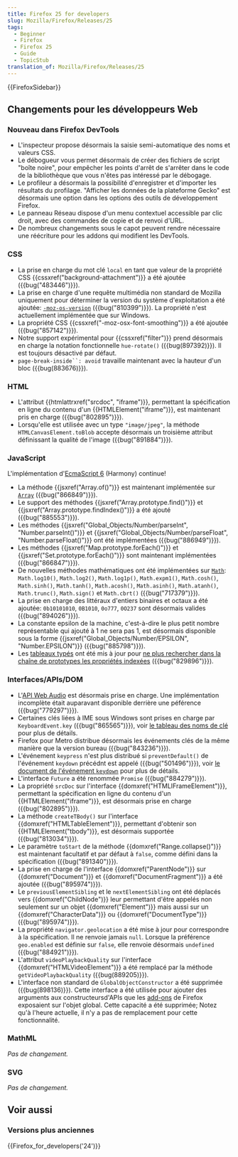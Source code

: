 ```yaml
---
title: Firefox 25 for developers
slug: Mozilla/Firefox/Releases/25
tags:
  - Beginner
  - Firefox
  - Firefox 25
  - Guide
  - TopicStub
translation_of: Mozilla/Firefox/Releases/25
---
```

{{FirefoxSidebar}}

## Changements pour les développeurs Web

### Nouveau dans Firefox DevTools

- L'inspecteur propose désormais la saisie semi-automatique des noms et valeurs CSS.
- Le débogueur vous permet désormais de créer des fichiers de script "boîte noire", pour empêcher les points d'arrêt de s'arrêter dans le code de la bibliothèque que vous n'êtes pas intéressé par le débogage.
- Le profileur a désormais la possibilité d'enregistrer et d'importer les résultats du profilage. "Afficher les données de la plateforme Gecko" est désormais une option dans les options des outils de développement Firefox.
- Le panneau Réseau dispose d'un menu contextuel accessible par clic droit, avec des commandes de copie et de renvoi d'URL.
- De nombreux changements sous le capot peuvent rendre nécessaire une réécriture pour les addons qui modifient les DevTools.

### CSS

- La prise en charge du mot clé `local` en tant que valeur de la propriété CSS {{cssxref("background-attachment")}} a été ajoutée ({{bug("483446")}}).
- La prise en charge d'une requête multimédia non standard de Mozilla uniquement pour déterminer la version du système d'exploitation a été ajoutée: [`-moz-os-version`](/fr/docs/Web/Guide/CSS/Media_queries#-moz-os-version) ({{bug("810399")}}). La propriété n'est actuellement implémentée que sur Windows.
- La propriété CSS {{cssxref("-moz-osx-font-smoothing")}} a été ajoutée ({{bug("857142")}}).
- Notre support expérimental pour {{cssxref("filter")}} prend désormais en charge la notation fonctionnelle `hue-rotate()` ({{bug(897392)}}). Il est toujours désactivé par défaut.
- ` page-break-inside``: avoid ` travaille maintenant avec la hauteur d'un bloc ({{bug(883676)}}).

### HTML

- L'attribut {{htmlattrxref("srcdoc", "iframe")}}, permettant la spécification en ligne du contenu d'un {{HTMLElement("iframe")}},  est maintenant pris en charge ({{bug("802895")}}).
- Lorsqu'elle est utilisée avec un type `"image/jpeg"`, la méthode `HTMLCanvasElement.toBlob` accepte désormais un troisième attribut définissant la qualité de l'image ({{bug("891884")}}).

### JavaScript

L'implémentation d'[EcmaScript 6](/fr/docs/Web/JavaScript/ECMAScript_6_support_in_Mozilla) (Harmony) continue!

- La méthode {{jsxref("Array.of()")}} est maintenant implémentée sur  [`Array`](/fr/docs/Web/JavaScript/Reference/Global_Objects/Array) ({{bug("866849")}}).
- Le support des méthodes {{jsxref("Array.prototype.find()")}} et {{jsxref("Array.prototype.findIndex()")}} a été ajouté ({{bug("885553")}}).
- Les méthodes {{jsxref("Global_Objects/Number/parseInt", "Number.parseInt()")}} et {{jsxref("Global_Objects/Number/parseFloat", "Number.parseFloat()")}} ont été implémentées ({{bug("886949")}}).
- Les méthodes {{jsxref("Map.prototype.forEach()")}} et {{jsxref("Set.prototype.forEach()")}} sont maintenant implémentées ({{bug("866847")}}).
- De nouvelles méthodes mathématiques ont été implémentées sur [`Math`](/fr/docs/Web/JavaScript/Reference/Global_Objects/Math): `Math.log10()`, `Math.log2()`, `Math.log1p()`, `Math.expm1()`, `Math.cosh()`, `Math.sinh()`, `Math.tanh()`, `Math.acosh()`, `Math.asinh()`, `Math.atanh()`, `Math.trunc()`, `Math.sign()` et `Math.cbrt()` ({{bug("717379")}}).
- La prise en charge des littéraux d'entiers binaires et octaux a été ajoutée: `0b10101010`, `0B1010`, `0o777`, `0O237` sont désormais valides ({{bug("894026")}}).
- La constante epsilon de la machine, c'est-à-dire le plus petit nombre représentable qui ajouté à 1 ne sera pas 1, est désormais disponible sous la forme {{jsxref("Global_Objects/Number/EPSILON", "Number.EPSILON")}} ({{bug("885798")}}).
- Les [tableaux typés](/fr/docs/Web/JavaScript/Reference/Global_Objects/TypedArray) ont été mis à jour pour [ne plus rechercher dans la chaîne de prototypes les propriétés indexées](/fr/docs/Web/JavaScript/Reference/Global_Objects/TypedArray#Indexed_property_access) ({{bug("829896")}}).

### Interfaces/APIs/DOM

- L'[API Web Audio](/fr/docs/Web_Audio_API) est désormais prise en charge. Une implémentation incomplète était auparavant disponible derrière une péférence ({{bug("779297")}}).
- Certaines clés liées à IME sous Windows sont prises en charge par `KeyboardEvent.key` ({{bug("865565")}}), voir [le tableau des noms de clé](/fr/docs/Web/API/KeyboardEvent#keyname_table_win) pour plus de détails.
- Firefox pour Metro distribue désormais les événements clés de la même manière que la version bureau ({{bug("843236")}}).
- L'événement `keypress` n'est plus distribué si `preventDefault()` de l'événement `keydown` précédnt est appelé ({{bug("501496")}}), voir [le document de l'événement `keydown`](</fr/docs/Web/Reference/Events/keydown#preventDefault()_of_keydown_event>) pour plus de détails.
- L'interface `Future` a été renommée `Promise` ({{bug("884279")}}).
- La propriété `srcDoc` sur l'interface {{domxref("HTMLIFrameElement")}}, permettant la spécification en ligne du contenu d'un {{HTMLElement("iframe")}}, est désormais prise en charge ({{bug("802895")}}).
- La méthode `createTBody()` sur l'interface {{domxref("HTMLTableElement")}}, permettant d'obtenir son {{HTMLElement("tbody")}}, est désormais supportée ({{bug("813034")}}).
- Le paramètre `toStart` de la méthode {{domxref("Range.collapse()")}} est maintenant facultatif et par défaut à `false`, comme défini dans la spécification ({{bug("891340")}}).
- La prise en charge de l'interface {{domxref("ParentNode")}} sur {{domxref("Document")}} et {{domxref("DocumentFragment")}} a été ajoutée ({{bug("895974")}}).
- Le `previousElementSibling` et le `nextElementSibling` ont été déplacés vers {{domxref("ChildNode")}} leur permettant d'être appelés non seulement sur un objet {{domxref("Element")}} mais aussi sur un {{domxref("CharacterData")}} ou {{domxref("DocumentType")}}  ({{bug("895974")}}).
- La propriété `navigator.geolocation` a été mise à jour pour correspondre à la spécification. Il ne renvoie jamais `null`. Lorsque la préférence `geo.enabled` est définie sur `false`, elle renvoie désormais `undefined` ({{bug("884921")}}).
- L'attribut `videoPlaybackQuality` sur l'interface {{domxref("HTMLVideoElement")}} a été remplacé par la méthode `getVideoPlaybackQuality` ({{bug(889205)}}).
- L'interface non standard de `GlobalObjectConstructor` a été supprimée ({{bug(898136)}}). Cette interface a été utilisée pour ajouter des arguments aux constructeursd'APIs que les [add-ons](/fr/Add-ons) de Firefox exposaient sur l'objet global. Cette capacité a été supprimée; Notez qu'à l'heure actuelle, il n'y a pas de remplacement pour cette fonctionnalité.

### MathML

_Pas de changement._

### SVG

_Pas de changement._

## Voir aussi

### Versions plus anciennes

{{Firefox_for_developers('24')}}

